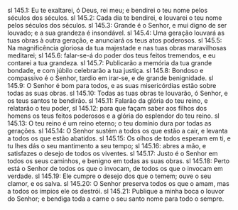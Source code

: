 sl 145.1: Eu te exaltarei, ó Deus, rei meu; e bendirei o teu nome pelos séculos dos séculos.
sl 145.2: Cada dia te bendirei, e louvarei o teu nome pelos séculos dos séculos.
sl 145.3: Grande é o Senhor, e mui digno de ser louvado; e a sua grandeza é insondável.
sl 145.4: Uma geração louvará as tuas obras à outra geração, e anunciará os teus atos poderosos.
sl 145.5: Na magnificência gloriosa da tua majestade e nas tuas obras maravilhosas meditarei;
sl 145.6: falar-se-á do poder dos teus feitos tremendos, e eu contarei a tua grandeza.
sl 145.7: Publicarão a memória da tua grande bondade, e com júbilo celebrarão a tua justiça.
sl 145.8: Bondoso e compassivo é o Senhor, tardio em irar-se, e de grande benignidade.
sl 145.9: O Senhor é bom para todos, e as suas misericórdias estão sobre todas as suas obras.
sl 145.10: Todas as tuas obras te louvarão, ó Senhor, e os teus santos te bendirão.
sl 145.11: Falarão da glória do teu reino, e relatarão o teu poder,
sl 145.12: para que façam saber aos filhos dos homens os teus feitos poderosos e a glória do esplendor do teu reino.
sl 145.13: O teu reino é um reino eterno; o teu domínio dura por todas as gerações.
sl 145.14: O Senhor sustém a todos os que estão a cair, e levanta a todos os que estão abatidos.
sl 145.15: Os olhos de todos esperam em ti, e tu lhes dás o seu mantimento a seu tempo;
sl 145.16: abres a mão, e satisfazes o desejo de todos os viventes.
sl 145.17: Justo é o Senhor em todos os seus caminhos, e benigno em todas as suas obras.
sl 145.18: Perto está o Senhor de todos os que o invocam, de todos os que o invocam em verdade.
sl 145.19: Ele cumpre o desejo dos que o temem; ouve o seu clamor, e os salva.
sl 145.20: O Senhor preserva todos os que o amam, mas a todos os ímpios ele os destrói.
sl 145.21: Publique a minha boca o louvor do Senhor; e bendiga toda a carne o seu santo nome para todo o sempre.
